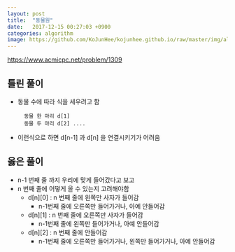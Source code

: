 ```yaml
---
layout: post
title:  "동물원"
date:   2017-12-15 00:27:03 +0900
categories: algorithm
image: https://github.com/KoJunHee/kojunhee.github.io/raw/master/img/algorithm.png
---
```


<https://www.acmicpc.net/problem/1309>

## 틀린 풀이

- 동물 수에 따라 식을 세우려고 함
	
		동물 한 마리 d[1]
		동물 두 마리 d[2] ....
- 이런식으로 하면 d[n-1] 과 d[n] 을 연결시키기가 어려움


## 옳은 풀이

- n-1 번째 줄 까지 우리에 맞게 들어갔다고 보고
- n 번째 줄에 어떻게 올 수 있는지 고려해야함 
	- d[n][0] : n 번째 줄에 왼쪽만 사자가 들어감
		- n-1번째 줄에 오른쪽만 들어가거나, 아예 안들어감
	- d[n][1] : n 번째 줄에 오른쪽만 사자가 들어감
		- n-1번째 줄에 왼쪽만 들어가거나, 아예 안들어감
	- d[n][2] : n 번째 줄에 안들어감
		- n-1번째 줄에 오른쪽만 들어가거나, 왼쪽만 들어가거나, 아예 안들어감


	